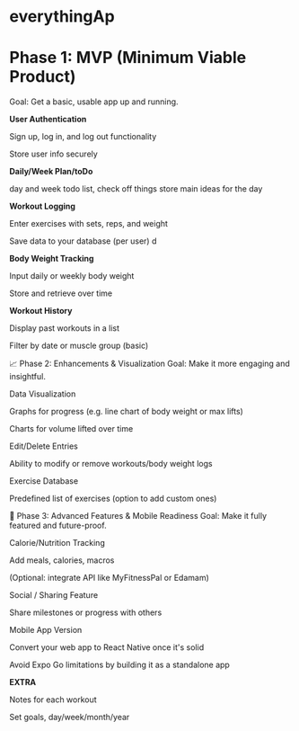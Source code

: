 # everythingAp
# Phase 1: MVP (Minimum Viable Product)
Goal: Get a basic, usable app up and running.

**User Authentication**

Sign up, log in, and log out functionality

Store user info securely

**Daily/Week Plan/toDo**

day and week todo list, check off things store main ideas for the day

**Workout Logging**

Enter exercises with sets, reps, and weight

Save data to your database (per user) d

**Body Weight Tracking**

Input daily or weekly body weight

Store and retrieve over time

**Workout History**

Display past workouts in a list

Filter by date or muscle group (basic)

📈 Phase 2: Enhancements & Visualization
Goal: Make it more engaging and insightful.

Data Visualization

Graphs for progress (e.g. line chart of body weight or max lifts)

Charts for volume lifted over time

Edit/Delete Entries

Ability to modify or remove workouts/body weight logs

Exercise Database

Predefined list of exercises (option to add custom ones)

📱 Phase 3: Advanced Features & Mobile Readiness
Goal: Make it fully featured and future-proof.

Calorie/Nutrition Tracking

Add meals, calories, macros

(Optional: integrate API like MyFitnessPal or Edamam)

Social / Sharing Feature

Share milestones or progress with others

Mobile App Version

Convert your web app to React Native once it's solid

Avoid Expo Go limitations by building it as a standalone app


**EXTRA**

Notes for each workout 

Set goals, day/week/month/year
